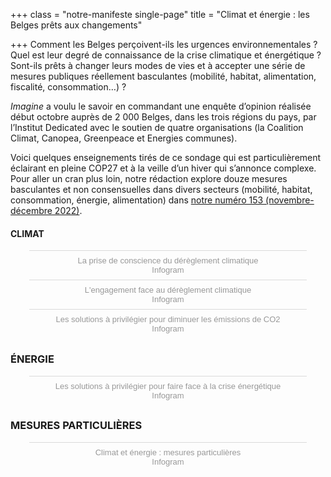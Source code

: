 +++
class = "notre-manifeste single-page"
title = "Climat et énergie : les Belges prêts aux changements"

+++
Comment les Belges perçoivent-ils les urgences environnementales ? Quel est leur degré de connaissance de la crise climatique et énergétique ? Sont-ils prêts à changer leurs modes de vies et à accepter une série de mesures publiques réellement basculantes (mobilité, habitat, alimentation, fiscalité, consommation…) ? 

_Imagine_ a voulu le savoir en commandant une enquête d’opinion réalisée début octobre auprès de 2 000 Belges, dans les trois régions du pays, par l’Institut Dedicated avec le soutien de quatre organisations (la Coalition Climat, Canopea, Greenpeace et Energies communes). 

Voici quelques enseignements tirés de ce sondage qui est particulièrement éclairant en pleine COP27 et à la veille d’un hiver qui s’annonce complexe. Pour aller un cran plus loin, notre rédaction explore douze mesures basculantes et non consensuelles dans divers secteurs (mobilité, habitat, consommation, énergie, alimentation) dans [notre numéro 153 (novembre-décembre 2022)](https://kiosque.imagine-magazine.com/).

#### **CLIMAT**

<script id="infogram_0_b92912c4-5fc5-43dc-aed5-4e01591d9b4c" title="La prise de conscience du dérèglement climatique" src="https://e.infogram.com/js/dist/embed.js?JqC" type="text/javascript"></script><div style="padding:8px 0;font-family:Arial!important;font-size:13px!important;line-height:15px!important;text-align:center;border-top:1px solid #dadada;margin:0 30px"><a href="https://infogram.com/b92912c4-5fc5-43dc-aed5-4e01591d9b4c" style="color:#989898!important;text-decoration:none!important;" target="_blank">La prise de conscience du dérèglement climatique</a><br><a href="https://infogram.com" style="color:#989898!important;text-decoration:none!important;" target="_blank" rel="nofollow">Infogram</a></div>

<script id="infogram_0_63de749b-19cd-45d5-9272-145582080900" title="L'engagement face au dérèglement climatique" src="https://e.infogram.com/js/dist/embed.js?Xii" type="text/javascript"></script><div style="padding:8px 0;font-family:Arial!important;font-size:13px!important;line-height:15px!important;text-align:center;border-top:1px solid #dadada;margin:0 30px"><a href="https://infogram.com/63de749b-19cd-45d5-9272-145582080900" style="color:#989898!important;text-decoration:none!important;" target="_blank">L'engagement face au dérèglement climatique</a><br><a href="https://infogram.com" style="color:#989898!important;text-decoration:none!important;" target="_blank" rel="nofollow">Infogram</a></div>

<script id="infogram_0_687804f0-ad32-497e-90aa-0b65b10ddba9" title="Les solutions à privilégier pour diminuer les émissions de CO2" src="https://e.infogram.com/js/dist/embed.js?tQL" type="text/javascript"></script><div style="padding:8px 0;font-family:Arial!important;font-size:13px!important;line-height:15px!important;text-align:center;border-top:1px solid #dadada;margin:0 30px"><a href="https://infogram.com/687804f0-ad32-497e-90aa-0b65b10ddba9" style="color:#989898!important;text-decoration:none!important;" target="_blank">Les solutions à privilégier pour diminuer les émissions de CO2</a><br><a href="https://infogram.com" style="color:#989898!important;text-decoration:none!important;" target="_blank" rel="nofollow">Infogram</a></div>

### **ÉNERGIE**

<script id="infogram_0_761b341a-d99f-4421-8af7-7d6b0273d53c" title="Les solutions à privilégier pour faire face à la crise énergétique" src="https://e.infogram.com/js/dist/embed.js?NDl" type="text/javascript"></script><div style="padding:8px 0;font-family:Arial!important;font-size:13px!important;line-height:15px!important;text-align:center;border-top:1px solid #dadada;margin:0 30px"><a href="https://infogram.com/761b341a-d99f-4421-8af7-7d6b0273d53c" style="color:#989898!important;text-decoration:none!important;" target="_blank">Les solutions à privilégier pour faire face à la crise énergétique</a><br><a href="https://infogram.com" style="color:#989898!important;text-decoration:none!important;" target="_blank" rel="nofollow">Infogram</a></div>

### **MESURES PARTICULIÈRES**

<script id="infogram_0_2c9dd322-79ba-4cd5-aef2-348d473255f1" title="Climat et énergie : mesures particulières" src="https://e.infogram.com/js/dist/embed.js?HbV" type="text/javascript"></script><div style="padding:8px 0;font-family:Arial!important;font-size:13px!important;line-height:15px!important;text-align:center;border-top:1px solid #dadada;margin:0 30px"><a href="https://infogram.com/2c9dd322-79ba-4cd5-aef2-348d473255f1" style="color:#989898!important;text-decoration:none!important;" target="_blank">Climat et énergie : mesures particulières</a><br><a href="https://infogram.com" style="color:#989898!important;text-decoration:none!important;" target="_blank" rel="nofollow">Infogram</a></div>